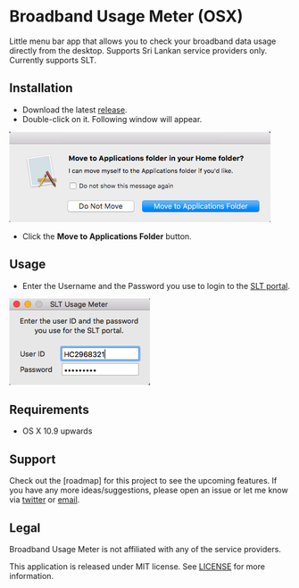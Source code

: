 # Broadband Usage Meter (OSX)

Little menu bar app that allows you to check your broadband data usage directly from the desktop. Supports Sri Lankan service providers only. Currently supports SLT.

## Installation

- Download the latest [release]().
- Double-click on it. Following window will appear.

![Move to applications folder](https://raw.githubusercontent.com/Isuru-Nanayakkara/Broadband-Usage-Meter-OSX/master/screenshots/move_to_applications.png)

- Click the **Move to Applications Folder** button.

## Usage

- Enter the Username and the Password you use to login to the [SLT portal](https://www.internetvas.slt.lk/SLTVasPortal-war/login/login.jsp).

![Login credentials to SLT portal](https://raw.githubusercontent.com/Isuru-Nanayakkara/Broadband-Usage-Meter-OSX/master/screenshots/preferences_window.png)

## Requirements

- OS X 10.9 upwards

## Support

Check out the [roadmap] for this project to see the upcoming features. If you have any more ideas/suggestions, please open an issue or let me know via [twitter](https://twitter.com/IJNanayakkara) or [email](mailto:isuru.nan@gmail.com).

## Legal

Broadband Usage Meter is not affiliated with any of the service providers.

This application is released under MIT license. See [LICENSE](https://github.com/Isuru-Nanayakkara/Broadband-Usage-Meter-OSX/blob/master/LICENSE) for more information.

